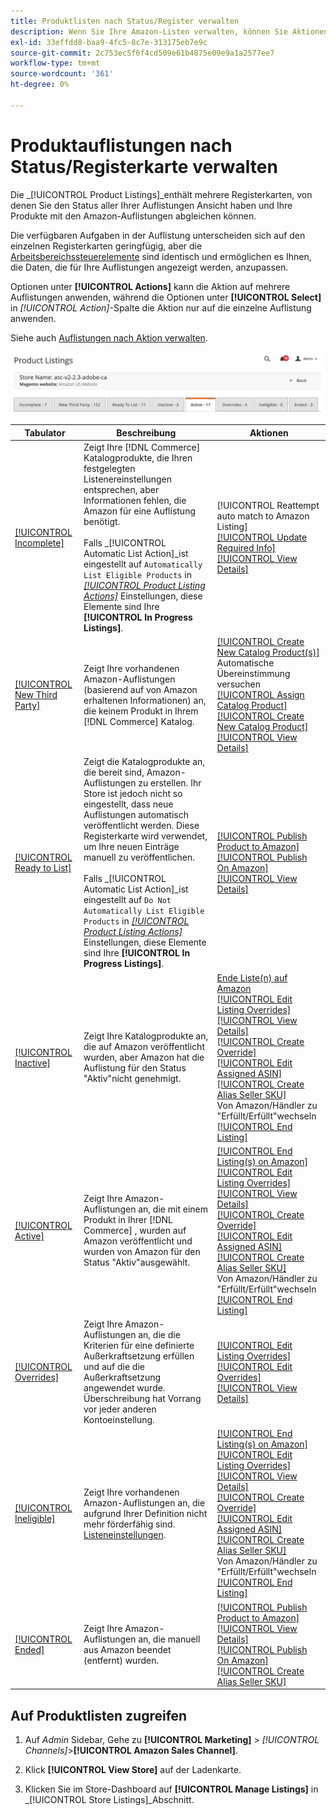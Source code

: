 ```yaml
---
title: Produktlisten nach Status/Register verwalten
description: Wenn Sie Ihre Amazon-Listen verwalten, können Sie Aktionen entsprechend dem Status auf Ihre Listen anwenden.
exl-id: 33effdd8-baa9-4fc5-8c7e-313175eb7e9c
source-git-commit: 2c753ec5f6f4cd509e61b4875e09e9a1a2577ee7
workflow-type: tm+mt
source-wordcount: '361'
ht-degree: 0%

---
```


# Produktauflistungen nach Status/Registerkarte verwalten

Die _[!UICONTROL Product Listings]_enthält mehrere Registerkarten, von denen Sie den Status aller Ihrer Auflistungen Ansicht haben und Ihre Produkte mit den Amazon-Auflistungen abgleichen können.

Die verfügbaren Aufgaben in der Auflistung unterscheiden sich auf den einzelnen Registerkarten geringfügig, aber die [Arbeitsbereichssteuerelemente](./workspace-controls.md) sind identisch und ermöglichen es Ihnen, die Daten, die für Ihre Auflistungen angezeigt werden, anzupassen.

Optionen unter **[!UICONTROL Actions]** kann die Aktion auf mehrere Auflistungen anwenden, während die Optionen unter **[!UICONTROL Select]** in _[!UICONTROL Action]_-Spalte die Aktion nur auf die einzelne Auflistung anwenden.

Siehe auch [Auflistungen nach Aktion verwalten](./managing-listings-by-action.md).

![Registerkarte &quot;Produktauflistungen&quot;](assets/amazon-product-listings-tabs.png)

| Tabulator | Beschreibung | Aktionen |
|--- |--- |--- |
| [[!UICONTROL Incomplete]](./incomplete-listings.md) | Zeigt Ihre [!DNL Commerce] Katalogprodukte, die Ihren festgelegten Listenereinstellungen entsprechen, aber Informationen fehlen, die Amazon für eine Auflistung benötigt.<br><br>Falls _[!UICONTROL Automatic List Action]_ist eingestellt auf `Automatically List Eligible Products` in [_[!UICONTROL Product Listing Actions]_](./product-listing-actions.md) Einstellungen, diese Elemente sind Ihre **[!UICONTROL In Progress Listings]**. | [!UICONTROL Reattempt auto match to Amazon Listing]<br>[[!UICONTROL Update Required Info]](./amazon-manually-update-incomplete-listing.md)<br>[[!UICONTROL View Details]](./product-listing-details.md) |
| [[!UICONTROL New Third Party]](./new-third-party-listings.md) | Zeigt Ihre vorhandenen Amazon-Auflistungen (basierend auf von Amazon erhaltenen Informationen) an, die keinem Produkt in Ihrem [!DNL Commerce] Katalog. | [[!UICONTROL Create New Catalog Product(s)]](./creating-assigning-catalog-products.md)<br>Automatische Übereinstimmung versuchen<br>[[!UICONTROL Assign Catalog Product]](./creating-assigning-catalog-products.md)<br>[[!UICONTROL Create New Catalog Product]](./creating-assigning-catalog-products.md)<br>[[!UICONTROL View Details]](./product-listing-details.md) |
| [[!UICONTROL Ready to List]](./ready-to-list.md) | Zeigt die Katalogprodukte an, die bereit sind, Amazon-Auflistungen zu erstellen. Ihr Store ist jedoch nicht so eingestellt, dass neue Auflistungen automatisch veröffentlicht werden. Diese Registerkarte wird verwendet, um Ihre neuen Einträge manuell zu veröffentlichen.<br><br>Falls _[!UICONTROL Automatic List Action]_ist eingestellt auf `Do Not Automatically List Eligible Products` in [_[!UICONTROL Product Listing Actions]_](./product-listing-actions.md) Einstellungen, diese Elemente sind Ihre **[!UICONTROL In Progress Listings]**. | [[!UICONTROL Publish Product to Amazon]](./publish-listings-manually.md)<br>[[!UICONTROL Publish On Amazon]](./publish-listings-manually.md)<br>[[!UICONTROL View Details]](./product-listing-details.md) |
| [[!UICONTROL Inactive]](./inactive-listings.md) | Zeigt Ihre Katalogprodukte an, die auf Amazon veröffentlicht wurden, aber Amazon hat die Auflistung für den Status &quot;Aktiv&quot;nicht genehmigt. | [Ende Liste(n) auf Amazon](./end-listings-manually.md)<br>[[!UICONTROL Edit Listing Overrides]](./creating-editing-overrides.md)<br>[[!UICONTROL View Details]](./product-listing-details.md)<br>[[!UICONTROL Create Override]](./creating-editing-overrides.md)<br>[[!UICONTROL Edit Assigned ASIN]](./edit-assigned-asin.md)<br>[[!UICONTROL Create Alias Seller SKU]](./create-alias-seller-sku.md#region-specific)<br>Von Amazon/Händler zu &quot;Erfüllt/Erfüllt&quot;wechseln<br>[[!UICONTROL End Listing]](./end-listings-manually.md) |
| [[!UICONTROL Active]](./active-listings.md) | Zeigt Ihre Amazon-Auflistungen an, die mit einem Produkt in Ihrer [!DNL Commerce] , wurden auf Amazon veröffentlicht und wurden von Amazon für den Status &quot;Aktiv&quot;ausgewählt. | [[!UICONTROL End Listing(s) on Amazon]](./end-listings-manually.md)<br>[[!UICONTROL Edit Listing Overrides]](./creating-editing-overrides.md)<br>[[!UICONTROL View Details]](./product-listing-details.md)<br>[[!UICONTROL Create Override]](./creating-editing-overrides.md)<br>[[!UICONTROL Edit Assigned ASIN]](./edit-assigned-asin.md)<br>[[!UICONTROL Create Alias Seller SKU]](./create-alias-seller-sku.md#region-specific)<br>Von Amazon/Händler zu &quot;Erfüllt/Erfüllt&quot;wechseln<br>[[!UICONTROL End Listing]](./end-listings-manually.md) |
| [[!UICONTROL Overrides]](./overrides.md) | Zeigt Ihre Amazon-Auflistungen an, die die Kriterien für eine definierte Außerkraftsetzung erfüllen und auf die die Außerkraftsetzung angewendet wurde. Überschreibung hat Vorrang vor jeder anderen Kontoeinstellung. | [[!UICONTROL Edit Listing Overrides]](./creating-editing-overrides.md)<br>[[!UICONTROL Edit Overrides]](./creating-editing-overrides.md)<br>[[!UICONTROL View Details]](./product-listing-details.md) |
| [[!UICONTROL Ineligible]](./ineligible-listings.md) | Zeigt Ihre vorhandenen Amazon-Auflistungen an, die aufgrund Ihrer Definition nicht mehr förderfähig sind. [Listeneinstellungen](./listing-settings.md). | [[!UICONTROL End Listing(s) on Amazon]](./end-listings-manually.md)<br>[[!UICONTROL Edit Listing Overrides]](./creating-editing-overrides.md)<br>[[!UICONTROL View Details]](./product-listing-details.md)<br>[[!UICONTROL Create Override]](./creating-editing-overrides.md)<br>[[!UICONTROL Edit Assigned ASIN]](./edit-assigned-asin.md)<br>[[!UICONTROL Create Alias Seller SKU]](./create-alias-seller-sku.md#region-specific)<br>Von Amazon/Händler zu &quot;Erfüllt/Erfüllt&quot;wechseln<br>[[!UICONTROL End Listing]](./end-listings-manually.md) |
| [[!UICONTROL Ended]](./ended-listings.md) | Zeigt Ihre Amazon-Auflistungen an, die manuell aus Amazon beendet (entfernt) wurden. | [[!UICONTROL Publish Product to Amazon]](./publish-listings-manually.md)<br>[[!UICONTROL View Details]](./product-listing-details.md)<br>[[!UICONTROL Publish On Amazon]](./publish-listings-manually.md)<br>[[!UICONTROL Create Alias Seller SKU]](./create-alias-seller-sku.md#region-specific) |

## Auf Produktlisten zugreifen

1. Auf _Admin_ Sidebar, Gehe zu **[!UICONTROL Marketing]** > _[!UICONTROL Channels]_>**[!UICONTROL Amazon Sales Channel]**.

1. Klick **[!UICONTROL View Store]** auf der Ladenkarte.

1. Klicken Sie im Store-Dashboard auf **[!UICONTROL Manage Listings]** in _[!UICONTROL Store Listings]_Abschnitt.
